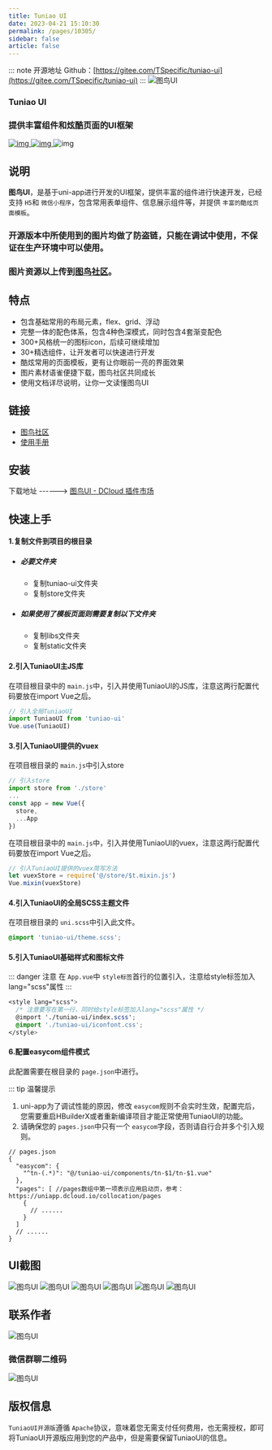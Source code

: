```yaml
---
title: Tuniao UI
date: 2023-04-21 15:10:30
permalink: /pages/10305/
sidebar: false
article: false
---
```

::: note 开源地址
Github：[https://gitee.com/TSpecific/tuniao-ui](https://gitee.com/TSpecific/tuniao-ui)
::: 
![图鸟UI](/img/open/10305/a189d67f5f5ac7797318ef0d682f9999.jpg)

### Tuniao UI

### 提供丰富组件和炫酷页面的UI框架

[![img](https://svg.hamm.cn/gitee.svg?type=star&user=TSpecific&project=tuniao-ui) ](https://gitee.com/TSpecific/tuniao-ui/stargazers)[![img](https://svg.hamm.cn/gitee.svg?type=fork&user=TSpecific&project=tuniao-ui) ](https://gitee.com/TSpecific/tuniao-ui/members)![img](https://svg.hamm.cn/badge.svg?key=Platform&value=uni-app)

## 说明

**图鸟UI**，是基于uni-app进行开发的UI框架，提供丰富的组件进行快速开发，已经支持 `H5`和 `微信小程序`，包含常用表单组件、信息展示组件等，并提供 `丰富的酷炫页面模板`。

### 开源版本中所使用到的图片均做了防盗链，只能在调试中使用，不保证在生产环境中可以使用。

### 图片资源以上传到[图鸟社区](https://www.yuque.com/tuniao)。

## 特点

- 包含基础常用的布局元素，flex、grid、浮动
- 完整一体的配色体系，包含4种色深模式，同时包含4套渐变配色
- 300+风格统一的图标icon，后续可继续增加
- 30+精选组件，让开发者可以快速进行开发
- 酷炫常用的页面模板，更有让你眼前一亮的界面效果
- 图片素材语雀便捷下载，图鸟社区共同成长
- 使用文档详尽说明，让你一文读懂图鸟UI

## 链接

- [图鸟社区](https://www.yuque.com/tuniao)
- [使用手册](https://tuniaoui.tuniaokj.com/components/introduce.html)

## 安装

下载地址 ------> [图鸟UI - DCloud 插件市场](https://ext.dcloud.net.cn/plugin?id=7088)

## 快速上手

#### 1.复制文件到项目的根目录

- ##### 必要文件夹

  - 复制tuniao-ui文件夹
  - 复制store文件夹

- ##### 如果使用了模板页面则需要复制以下文件夹

  - 复制libs文件夹
  - 复制static文件夹

#### 2.引入TuniaoUI主JS库

在项目根目录中的 `main.js`中，引入并使用TuniaoUI的JS库，注意这两行配置代码要放在import Vue之后。

```javascript
// 引入全局TuniaoUI
import TuniaoUI from 'tuniao-ui'
Vue.use(TuniaoUI)
```

#### 3.引入TuniaoUI提供的vuex

在项目根目录的 `main.js`中引入store

```js
// 引入store
import store from './store'
...
const app = new Vue({
  store,
  ...App
})
```

在项目根目录中的 `main.js`中，引入并使用TuniaoUI的vuex，注意这两行配置代码要放在import Vue之后。

```js
// 引入TuniaoUI提供的vuex简写方法
let vuexStore = require('@/store/$t.mixin.js')
Vue.mixin(vuexStore)
```

#### 4.引入TuniaoUI的全局SCSS主题文件

在项目根目录的 `uni.scss`中引入此文件。

```scss
@import 'tuniao-ui/theme.scss';
```

#### 5.引入TuniaoUI基础样式和图标文件

::: danger 注意 在 `App.vue`中 `style标签`首行的位置引入，注意给style标签加入lang="scss"属性 :::

```scss
<style lang="scss">
  /* 注意要写在第一行，同时给style标签加入lang="scss"属性 */
  @import './tuniao-ui/index.scss';
  @import './tuniao-ui/iconfont.css';
</style>
```

#### 6.配置easycom组件模式

此配置需要在根目录的 `page.json`中进行。

::: tip 温馨提示

1. uni-app为了调试性能的原因，修改 `easycom`规则不会实时生效，配置完后，您需要重启HBuilderX或者重新编译项目才能正常使用TuniaoUI的功能。
2. 请确保您的 `pages.json`中只有一个 `easycom`字段，否则请自行合并多个引入规则。

```
// pages.json
{
  "easycom": {
    "^tn-(.*)": "@/tuniao-ui/components/tn-$1/tn-$1.vue"
  },
  "pages": [ //pages数组中第一项表示应用启动页，参考：https://uniapp.dcloud.io/collocation/pages
    {
      // ......
    }
  ]
  // ......
}
```

## UI截图

![图鸟UI](/img/open/10305/1.jpg) ![图鸟UI](/img/open/10305/2.jpg) ![图鸟UI](/img/open/10305/3.jpg) ![图鸟UI](/img/open/10305/4.jpg) ![图鸟UI](/img/open/10305/5.jpg) ![图鸟UI](/img/open/10305/6.jpg)

## 联系作者

![图鸟UI](/img/open/10305/bottom.jpg)

### 微信群聊二维码

![图鸟UI](/img/open/10305/group_code.jpg)

## 版权信息

`TuniaoUI开源版`遵循 `Apache`协议，意味着您无需支付任何费用，也无需授权，即可将TuniaoUI开源版应用到您的产品中，但是需要保留TuniaoUI的信息。